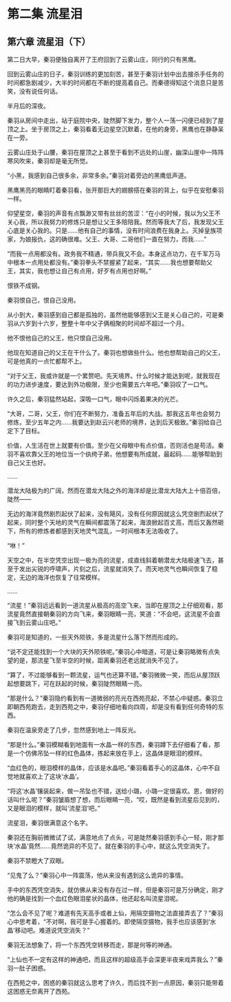 # 第二集 流星泪

## 第六章 流星泪（下）

第二日大早，秦羽便独自离开了王府回到了云雾山庄，同行的只有黑鹰。

回到云雾山庄的日子，秦羽训练的更加刻苦，甚至于秦羽计划中出去接杀手任务的时间都急剧减少，大半的时间都在不断的提高着自己。而秦德得知这个消息只是苦笑，没有说任何话。

半月后的深夜。

秦羽从房间中走出，站于庭院中央，陡然脚下发力，整个人一荡一闪便已经到了屋顶之上。坐于房顶之上，秦羽看着无边星空沉默着，在他的身旁，黑鹰也在静静呆在一旁。

云雾山庄处于山腰，秦羽在屋顶之上甚至于看到不远处的山崖，幽深山崖中一阵阵寒风吹来，秦羽却是毫无所觉。

“小黑，我感到自己很多余，非常多余。”秦羽对着旁边的黑鹰低声道。

黑鹰黑亮的眼睛盯着秦羽看，张开那巨大的翅膀搭在秦羽的背上，似乎在安慰秦羽一样。

仰望星空，秦羽的声音有点飘渺又带有丝丝的苦涩：“在小的时候，我以为父王不关心我，所以我努力的修炼只是想让父王多陪陪我。然而等我大了后，我发现父王心底是关心我的。只是……他有自己的事情，没有时间浪费在我身上。灭掉皇族项家，为娘报仇，这的确很难。父王、大哥、二哥他们一直在努力，而我……”

“而我一点用都没有。政务我不精通，带兵我又不会。本身这点功力，在千军万马中根本一点用处都没有。”秦羽拳头不禁握紧了起来，“其实……我也想要帮助父王，其实，我也想让自己有点用，好歹有点用也好啊。”

恨铁不成钢。

秦羽恨自己，恨自己没用。

从小到大，秦羽感到自己都是孤独的，虽然他能够感到父王是关心自己的，可是秦羽从六岁到十六岁，整整十年中父子俩相聚的时间却不超过一个月。

他不恨他自己的父王，他只恨自己没用。

他现在知道自己的父王在干什么了。秦羽也想做些什么。他也想帮助自己的父王，可是他真的一点忙都帮不上。

“对于父王，我或许就是一个累赘吧。先天境界。什么时候才能达到呢，就我现在的功力进步速度，要达到外功极限，至少也需要五六年吧。”秦羽叹了一口气。

许久之后，秦羽猛然站起，深吸一口气，眼中闪烁着果决的光芒。

“大哥，二哥，父王，你们在不断努力，准备五年后的大战。那我这五年也会努力修炼，至少五年之内……我要达到赵云兴老师的境界，达到后天极致。”秦羽给自己定下了目标。

价值，人生活在世上就要有价值。至少在父母眼中有点价值，否则活也是苟活。秦羽不喜欢靠父王的地位当一个纨绔子弟，他想要有所成就，最起码……能够帮助到自己父王也好。

……

潜龙大陆极为的广阔，然而在潜龙大陆之外的海洋却是比潜龙大陆大上十倍百倍，陡然——

无边的海洋竟然剧烈起伏了起来，没有飓风，没有任何原因就这么凭空剧烈起伏了起来，同时整个天地的灵气在瞬间都震荡了起来，海浪掀起百丈高，而后又轰然砸下，所有的修炼者都感到天地灵气混乱，一时间根本无法吸收了。

“咻！”

天空之中，在半空凭空出现一极为亮的流星，成直线斜着朝潜龙大陆极速飞去，甚至于发出尖锐的呼啸声，片刻之后，流星就消失了。而天地灵气也瞬间恢复了稳定，无边的海洋也恢复了往常模样。

……

“流星！”秦羽远远看到一道流星从极高的高空飞来，当即在屋顶之上仔细观看，那流星竟然直接朝秦羽的方向飞来，秦羽眼睛一亮，笑道：“不会吧，这流星不会直接飞到云雾山庄吧。”

秦羽可是知道的，一些天外陨铁，多是流星什么落下然而形成的。

“说不定还能找到一个大块的天外陨铁呢。”秦羽心中暗道，可是让秦羽略微有点失望的是，那流星飞至半空的时候，距离秦羽还老远就消失不见了。

“算了，不过能够看到一颗流星，运气也还算不错。”秦羽微微一笑，而后从屋顶跃起想要跳下，可在跃起的时候，秦羽陡然眼睛一亮。

“那是什么？”秦羽隐约看到有一道微弱的亮光在西苑亮起，不禁心中疑惑。秦羽立即朝西苑跑去，走到西苑之中，秦羽仔细地看向四周，却是没有看到任何奇特的东西。

秦羽在温泉旁走了几步，忽然感到地上一阵反光。

“那是什么。”秦羽模糊看到地面有一水晶一样的东西，秦羽蹲下去仔细看了看，那是一个仿佛吊坠一样的红色晶体，拣起来放在手上，这晶体是眼泪的模样。

“血红色的，眼泪模样的晶体，应该是水晶吧。”秦羽看着手心的这晶体，心中不自觉地就喜欢上了这块‘水晶’。

“将这‘水晶’镶装起来，做一吊坠也不错，送给小璐，小璐一定很喜欢。恩，做好的话叫什么呢？”秦羽皱眉想了想，而后眼睛一亮，“哎，既然是看到流星后见到的，又是眼泪的模样，就叫‘流星泪’吧。”

流星泪，秦羽很满意这个名字。

秦羽还在胸前微微试了试，满意地点了点头，可是陡然秦羽感到手心一轻，刚才那块‘水晶’竟然……竟然诡异的不见了。就在秦羽的手心中，就这么凭空消失了。

秦羽不禁瞪大了双眼。

“见鬼了么？”秦羽心中一阵震荡，他从来没有遇到这么诡异的事情。

手中的东西凭空消失，就仿佛从来没有存在过一样，但是秦羽可是万分确定，刚才他的确是找到一个血红色眼泪星状的晶体，他还起名叫流星泪呢。

“怎么会不见了呢？难道有先天高手或者上仙，用隔空摄物之法直接弄去了？”秦羽心中思考着，“不对啊，我可是手心握着的。即使隔空摄物，我手也应该感到‘水晶’移动吧。难道说凭空消失？”

秦羽无法想象了，将一个东西凭空转移而走，那是何等的神通。

“上仙也不一定有这样的神通吧，而且这样的超级高手会深更半夜来戏弄我么？”秦羽一肚子困惑。

在西苑之中，困惑的秦羽就这么思考了许久，而后找不到一点原因，秦羽只能带着这困惑无奈离开了西苑。

